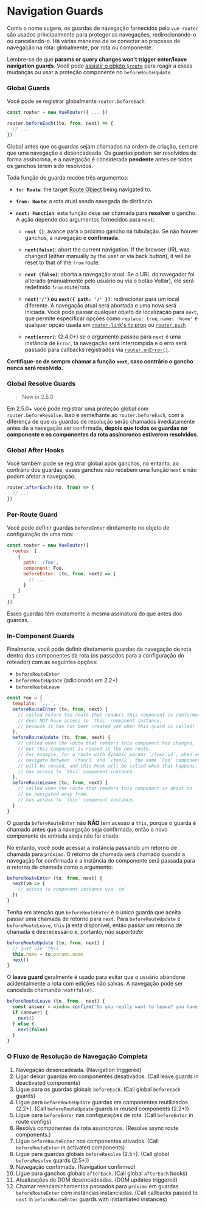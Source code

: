 # Navigation Guards

Como o nome sugere, os guardas de navegação fornecidos pelo `vue-router` são usados principalmente para proteger as navegações, redirecionando-o ou cancelando-o. Há várias maneiras de se conectar ao processo de navegação na rota: globalmente, por rota ou componente.

Lembre-se de que **params or query changes won't trigger enter/leave navigation guards**. Você pode [assistir o objeto `$route`](../essentials/dynamic-matching.md#reacting-to-params-changes) para reagir a essas mudanças ou usar a proteção componente no `beforeRouteUpdate`.

### Global Guards

Você pode se registrar globalmente `router.beforeEach`:

``` js
const router = new VueRouter({ ... })

router.beforeEach((to, from, next) => {
  // ...
})
```

Global antes que os guardas sejam chamados na ordem de criação, sempre que uma navegação é desencadeada. Os guardas podem ser resolvidos de forma assíncrona, e a navegação é considerada **pendente** antes de todos os ganchos terem sido resolvidos.

Toda função de guarda recebe três argumentos:

- **`to: Route`**: the target [Route Object](../api/route-object.md) being navigated to.

- **`from: Route`**: a rota atual sendo navegada de distância.

- **`next: Function`**: esta função deve ser chamada para **resolver** o gancho. A ação depende dos argumentos fornecidos para `next`:

  - **`next ()`**: avance para o próximo gancho na tubulação. Se não houver ganchos, a navegação é **confirmada**.

  - **`next(false)`**: abort the current navigation. If the browser URL was changed (either manually by the user or via back button), it will be reset to that of the `from` route.

  - **`next (false)`**: aborta a navegação atual. Se o URL do navegador foi alterado (manualmente pelo usuário ou via o botão Voltar), ele será redefinido `from` route/rota.

  - **`next('/')` ou `next({ path: '/' })`**: redirecionar para um local diferente. A navegação atual será abortada e uma nova será iniciada. Você pode passar qualquer objeto de localização para `next`, que permite especificar opções como `replace: true`, `name: 'home'` e qualquer opção usada em [`router-link`'s `to` prop](../api/router-link.md) ou [`router.push`](../api/router-instance.md#methods)

  - **`next(error)`**: (2.4.0+) se o argumento passou para `next` é uma instância de `Error`, ta navegação será interrompida e o erro será passado para callbacks registrados via [`router.onError()`](../api/router-instance.html#methods).

**Certifique-se de sempre chamar a função `next`, caso contrário o gancho nunca será resolvido.**

### Global Resolve Guards

> New in 2.5.0

Em 2.5.0+ você pode registrar uma proteção global com `router.beforeResolve`. Isso é semelhante ao `router.beforeEach`, com a diferença de que os guardas de resolução serão chamados imediatamente antes de a navegação ser confirmada, **depois que todos os guardas no componente e os componentes da rota assíncronos estiverem resolvidos**.

### Global After Hooks

Você também pode se registrar global após ganchos, no entanto, ao contrário dos guardas, esses ganchos não recebem uma função `next` e não podem afetar a navegação:

``` js
router.afterEach((to, from) => {
  // ...
})
```

### Per-Route Guard

Você pode definir guardas `beforeEnter` diretamente no objeto de configuração de uma rota:

``` js
const router = new VueRouter({
  routes: [
    {
      path: '/foo',
      component: Foo,
      beforeEnter: (to, from, next) => {
        // ...
      }
    }
  ]
})
```

Esses guardas têm exatamente a mesma assinatura do que antes dos guardas.

### In-Component Guards

Finalmente, você pode definir diretamente guardas de navegação de rota dentro dos componentes da rota (os passados para a configuração do roteador) com as seguintes opções:

- `beforeRouteEnter`
- `beforeRouteUpdate` (adicionado em 2.2+)
- `beforeRouteLeave`

``` js
const Foo = {
  template: `...`,
  beforeRouteEnter (to, from, next) {
    // called before the route that renders this component is confirmed.
    // does NOT have access to `this` component instance,
    // because it has not been created yet when this guard is called!
  },
  beforeRouteUpdate (to, from, next) {
    // called when the route that renders this component has changed,
    // but this component is reused in the new route.
    // For example, for a route with dynamic params `/foo/:id`, when we
    // navigate between `/foo/1` and `/foo/2`, the same `Foo` component instance
    // will be reused, and this hook will be called when that happens.
    // has access to `this` component instance.
  },
  beforeRouteLeave (to, from, next) {
    // called when the route that renders this component is about to
    // be navigated away from.
    // has access to `this` component instance.
  }
}
```

O guarda `beforeRouteEnter` não **NÃO** tem acesso a `this`, porque o guarda é chamado antes que a navegação seja confirmada, então o novo componente de entrada ainda não foi criado.

No entanto, você pode acessar a instância passando um retorno de chamada para `próximo`. O retorno de chamada será chamado quando a navegação for confirmada e a instância do componente será passada para o retorno de chamada como o argumento:

``` js
beforeRouteEnter (to, from, next) {
  next(vm => {
    // access to component instance via `vm`
  })
}
```

Tenha em atenção que `beforeRouteEnter` é o único guarda que aceita passar uma chamada de retorno para `next`. Para `beforeRouteUpdate` e `beforeRouteLeave`, `this` já está disponível, então passar um retorno de chamada é desnecessário e, portanto, *não suportado*:

```js
beforeRouteUpdate (to, from, next) {
  // just use `this`
  this.name = to.params.name
  next()
}
```

O **leave guard** geralmente é usado para evitar que o usuário abandone acidentalmente a rota com edições não salvas. A navegação pode ser cancelada chamando `next(false)`.

```js
beforeRouteLeave (to, from , next) {
  const answer = window.confirm('Do you really want to leave? you have unsaved changes!')
  if (answer) {
    next()
  } else {
    next(false)
  }
}
```

### O Fluxo de Resolução de Navegação Completa

1. Navegação desencadeada. (Navigation triggered)
2. Ligar deixar guardas em componentes desativados. (Call leave guards in deactivated components)
3. Ligue para os guardas globais `beforeEach`. (Call global `beforeEach` guards)
4. Ligue para `beforeRouteUpdate` guardas em componentes reutilizados (2.2+). (Call `beforeRouteUpdate` guards in reused components (2.2+))
5. Ligue para `beforeEnter` nas configurações de rota. (Call `beforeEnter` in route configs)
6. Resolva componentes de rota assíncronos. (Resolve async route components.)
7. Ligue `beforeRouteEnter` nos componentes ativados. (Call `beforeRouteEnter` in activated components)
8. Ligue para guardas globais `beforeResolve` (2.5+). (Call global `beforeResolve` guards (2.5+))
9. Navegação confirmada. (Navigation confirmed)
10. Ligue para ganchos globais `afterEach`. (Call global `afterEach` hooks)
11. Atualizações de DOM desencadeadas. (DOM updates triggered)
12. Chamar reencaminhamentos passados para `próximo` em guardas `beforeRouteEnter` com instâncias instanciadas. (Call callbacks passed to `next` in `beforeRouteEnter` guards with instantiated instances)